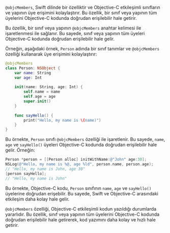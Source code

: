 `@objcMembers`, Swift dilinde bir özelliktir ve Objective-C etkileşimli sınıfların ve yapının üye erişimini kolaylaştırır. Bu özellik, bir sınıf veya yapının tüm üyelerini Objective-C kodunda doğrudan erişilebilir hale getirir.

Bu özellik, bir sınıf veya yapının `@objcMembers` anahtar kelimesi ile işaretlenmesi ile sağlanır. Bu sayede, sınıf veya yapının tüm üyeleri Objective-C kodunda doğrudan erişilebilir hale gelir.

Örneğin, aşağıdaki örnek, `Person` adında bir sınıf tanımlar ve `@objcMembers` özelliği kullanarak üye erişimini kolaylaştırır:
```swift
@objcMembers
class Person: NSObject {
    var name: String
    var age: Int
    
    init(name: String, age: Int) {
        self.name = name
        self.age = age
        super.init()
    }
    
    func sayHello() {
        print("Hello, my name is \(name)")
    }
}
```


Bu örnekte, `Person` sınıfı `@objcMembers` özelliği ile işaretlenir. Bu sayede, `name`, `age` ve `sayHello()` üyeleri Objective-C kodunda doğrudan erişilebilir hale gelir. 
Örneğin:
```objective-c
Person *person = [[Person alloc] initWithName:@"John" age:30];
NSLog(@"Hello, my name is %@, age %ld", person.name, person.age); 
// "Hello, my name is John, age 30"
[person sayHello]; 
// "Hello, my name is John"
```


Bu örnekte, Objective-C kodu, `Person` sınıfının `name`, `age` ve `sayHello()` üyelerine doğrudan erişebilir. Bu sayede, Swift ve Objective-C arasındaki etkileşim daha kolay hale gelir.

`@objcMembers` özelliği, Objective-C etkileşimli kodun yazıldığı durumlarda yararlıdır. Bu özellik, sınıf veya yapının tüm üyelerini Objective-C kodunda doğrudan erişilebilir hale getirerek, kod yazımını daha kolay ve hızlı hale getirir.
